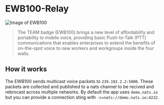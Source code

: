 # EWB100-Relay

![Image of EWB100](https://i.postimg.cc/G35NPV6f/Screen-Shot-2022-09-02-at-6-54-59-PM.png)

> The TEAM badge (EWB100) brings a new level of affordability and portability to mobile voice, providing basic Push-to-Talk (PTT) communications that enables enterprises to extend the benefits of on-the-spot voice to new workers and workgroups inside the four walls.

## How it works

The EWB100 sends multicast voice packets to `239.192.2.2:5000`. These packets are collected and published to a nats channel to be recived and rebrocast across multiple networks. By default the app uses `demo.nats.io` but you can provide a connection sting with `-c=nats://demo.nats.io:4222`.
